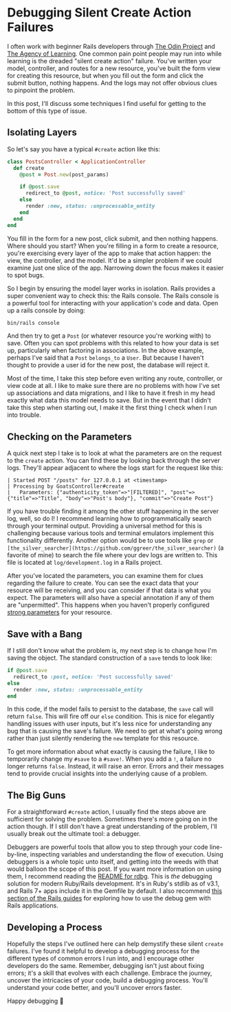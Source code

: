 # Debugging Silent Create Action Failures

I often work with beginner Rails developers through [The Odin Project](https://theodinproject.com) and [The Agency of Learning](https://agencyoflearning.com/). One common pain point people may run into while learning is the dreaded "silent create action" failure. You've written your model, controller, and routes for a new resource, you've built the form view for creating this resource, but when you fill out the form and click the submit button, nothing happens. And the logs may not offer obvious clues to pinpoint the problem.

In this post, I'll discuss some techniques I find useful for getting to the bottom of this type of issue.

## Isolating Layers

So let's say you have a typical `#create` action like this:

```rb
class PostsController < ApplicationController
  def create
    @post = Post.new(post_params)

    if @post.save
      redirect_to @post, notice: 'Post successfully saved'
    else
      render :new, status: :unprocessable_entity
    end
  end
end
```

You fill in the form for a new post, click submit, and then nothing happens. Where should you start? When you're filling in a form to create a resource, you're exercising every layer of the app to make that action happen: the view, the controller, and the model. It'd be a simpler problem if we could examine just one slice of the app. Narrowing down the focus makes it easier to spot bugs.

So I begin by ensuring the model layer works in isolation. Rails provides a super convenient way to check this: the Rails console. The Rails console is a powerful tool for interacting with your application's code and data. Open up a rails console by doing:
```sh
bin/rails console
```

And then try to get a `Post` (or whatever resource you're working with) to save. Often you can spot problems with this related to how your data is set up, particularly when factoring in associations. In the above example, perhaps I've said that a `Post` `belongs_to` a `User`. But because I haven't thought to provide a user id for the new post, the database will reject it.

Most of the time, I take this step before even writing any route, controller, or view code at all. I like to make sure there are no problems with how I've set up associations and data migrations, and I like to have it fresh in my head exactly what data this model needs to save. But in the event that I didn't take this step when starting out, I make it the first thing I check when I run into trouble.

## Checking on the Parameters

A quick next step I take is to look at what the parameters are on the request to the `create` action. You can find these by looking back through the server logs. They'll appear adjacent to where the logs start for the request like this:
```
| Started POST "/posts" for 127.0.0.1 at <timestamp>
| Processing by GoatsController#create
|   Parameters: {"authenticity_token"=>"[FILTERED]", "post"=>{"title"=>"Title", "body"=>"Post's body"}, "commit"=>"Create Post"}
```
If you have trouble finding it among the other stuff happening in the server log, well, so do I! I recommend learning how to programmatically search through your terminal output. Providing a universal method for this is challenging because various tools and terminal emulators implement this functionality differently. Another option would be to use tools like `grep` or `[the_silver_searcher](https://github.com/ggreer/the_silver_searcher)` (a favorite of mine) to search the file where your dev logs are written to. This file is located at `log/development.log` in a Rails project.

After you've located the parameters, you can examine them for clues regarding the failure to create. You can see the exact data that your resource will be receiving, and you can consider if that data is what you expect. The parameters will also have a special annotation if any of them are "unpermitted". This happens when you haven't properly configured [strong parameters](https://guides.rubyonrails.org/action_controller_overview.html#strong-parameters) for your resource.

## Save with a Bang

If I still don't know what the problem is, my next step is to change how I'm saving the object. The standard construction of a `save` tends to look like:
```rb
if @post.save
  redirect_to :post, notice: 'Post successfully saved'
else
  render :new, status: :unprocessable_entity
end
```
In this code, if the model fails to persist to the database, the `save` call will return `false`. This will fire off our `else` condition. This is nice for elegantly handling issues with user inputs, but it's less nice for understanding any bug that is causing the save's failure. We need to get at what's going wrong rather than just silently rendering the `new` template for this resource.

To get more information about what exactly is causing the failure, I like to temporarily change my `#save` to a `#save!`. When you add a `!`, a failure no longer returns `false`. Instead, it will raise an error. Errors and their messages tend to provide crucial insights into the underlying cause of a problem.

## The Big Guns

For a straightforward `#create` action, I usually find the steps above are sufficient for solving the problem. Sometimes there's more going on in the action though. If I still don't have a great understanding of the problem, I'll usually break out the ultimate tool: a debugger. 

Debuggers are powerful tools that allow you to step through your code line-by-line, inspecting variables and understanding the flow of execution. Using debuggers is a whole topic unto itself, and getting into the weeds with that would balloon the scope of this post. If you want more information on using them, I recommend reading the [README for rdbg](https://github.com/ruby/debug). This is *the* debugging solution for modern Ruby/Rails development. It's in Ruby's stdlib as of v3.1, and Rails 7+ apps include it in the Gemfile by default. I also recommend [this section of the Rails guides](https://guides.rubyonrails.org/debugging_rails_applications.html#debugging-with-the-debug-gem) for exploring how to use the debug gem with Rails applications.

## Developing a Process

Hopefully the steps I've outlined here can help demystify these silent `create` failures. I've found it helpful to develop a debugging  process for the different types of common errors I run into, and I encourage other developers do the same. Remember, debugging isn't just about fixing errors; it's a skill that evolves with each challenge. Embrace the journey, uncover the intricacies of your code, build a debugging process. You'll understand your code better, and you'll uncover errors faster.

Happy debugging :bug:
